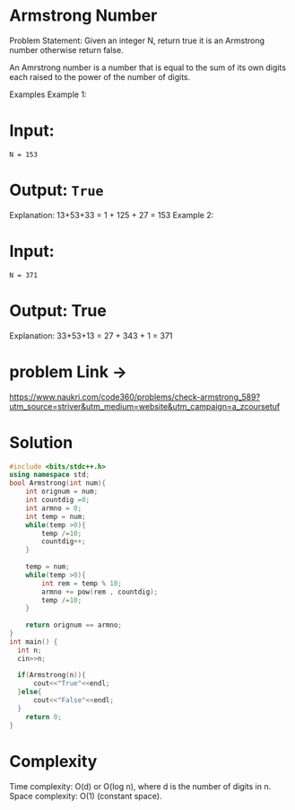 # Armstrong Number
Problem Statement: Given an integer N, return true it is an Armstrong number otherwise return false.

An Amrstrong number is a number that is equal to the sum of its own digits each raised to the power of the number of digits.

Examples
Example 1:
# Input:
```N = 153```

# Output: ```True```
Explanation: 13+53+33 = 1 + 125 + 27 = 153
Example 2:
# Input:
```N = 371```
# Output: True
Explanation: 33+53+13 = 27 + 343 + 1 = 371

# problem Link ->
https://www.naukri.com/code360/problems/check-armstrong_589?utm_source=striver&utm_medium=website&utm_campaign=a_zcoursetuf

# Solution
``` C++
#include <bits/stdc++.h>
using namespace std;
bool Armstrong(int num){
    int orignum = num;
    int countdig =0;
    int armno = 0;
    int temp = num;
    while(temp >0){
        temp /=10;
        countdig++;
    }
    
    temp = num;
    while(temp >0){
        int rem = temp % 10;
        armno += pow(rem , countdig);
        temp /=10;
    }
    
    return orignum == armno;
}
int main() {
  int n;
  cin>>n;
  
  if(Armstrong(n)){
      cout<<"True"<<endl;
  }else{
      cout<<"False"<<endl;
  }
    return 0;
}
```
# Complexity
Time complexity: O(d) or O(log n), where d is the number of digits in n.
Space complexity: O(1) (constant space).
